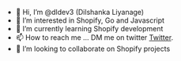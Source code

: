 - 👋 Hi, I’m @dldev3 (Dilshanka Liyanage)
- 👀 I’m interested in Shopify, Go and Javascript
- 🌱 I’m currently learning Shopify development
- 📫 How to reach me ... DM me on twitter  [Twitter](https://twitter.com/dilshankaL).
- 💞️ I’m looking to collaborate on Shopify projects


<!---
dldev3/dldev3 is a ✨ special ✨ repository because its `README.md` (this file) appears on your GitHub profile.
You can click the Preview link to take a look at your changes.
--->
